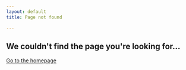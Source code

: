 ```yaml
---
layout: default
title: Page not found

---
```

## We couldn't find the page you're looking for...

[Go to the homepage](/ "Back to Homepage")